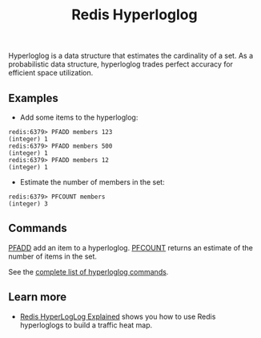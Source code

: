 ﻿---
title: "Redis Hyperloglog"
linkTitle: "Hyperloglogs"
weight: 10
description: >
    Introduction to the Redis Hyperloglog data type
---

Hyperloglog is a data structure that estimates the cardinality of a set. As a probabilistic data structure, hyperloglog trades perfect accuracy for efficient space utilization.

## Examples

* Add some items to the hyperloglog:
```
redis:6379> PFADD members 123
(integer) 1
redis:6379> PFADD members 500
(integer) 1
redis:6379> PFADD members 12
(integer) 1
```

* Estimate the number of members in the set:
```
redis:6379> PFCOUNT members
(integer) 3
```

## Commands

[PFADD](/commands/pfadd) add an item to a hyperloglog.
[PFCOUNT](/commands/pfcount) returns an estimate of the number of items in the set.

See the [complete list of hyperloglog commands](https://redis.io/commands/?group=hyperloglog).

## Learn more

* [Redis HyperLogLog Explained](https://www.youtube.com/watch?v=MunL8nnwscQ) shows you how to use Redis hyperloglogs to build a traffic heat map.

